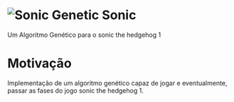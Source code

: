 # ![Sonic](https://github.com/danilo94/GeneticSonic/blob/master/imgs/msonic.gif) Genetic Sonic
 Um Algoritmo Genético para o sonic the hedgehog 1
# Motivação
 Implementação de um algoritmo genético capaz de jogar e eventualmente, passar as fases do jogo sonic the hedgehog 1. 

